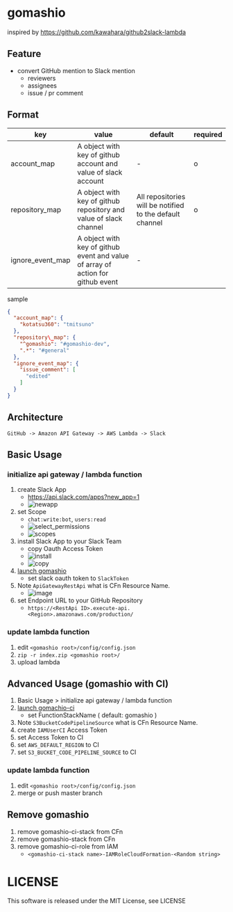 # gomashio

inspired by https://github.com/kawahara/github2slack-lambda

## Feature
* convert GitHub mention to Slack mention
    * reviewers
    * assignees
    * issue / pr comment

## Format

| key | value | default | required |
| --- | --- | --- | --- |
| account\_map | A object with key of github account  and value of slack account | - | o |
| repository\_map | A object with key of github repository and value of slack channel| All repositories will be notified to the default channel | o |
| ignore\_event\_map | A object with key of github event and value of array of action for github event| - |

sample

```json
{
  "account_map": {
    "kotatsu360": "tmitsuno"
  },
  "repository\_map": {
    "^gomashio": "#gomashio-dev",
    ".*": "#general"
  },
  "ignore_event_map": {
    "issue_comment": [
      "edited"
    ]
  }
}
```

## Architecture
```
GitHub -> Amazon API Gateway -> AWS Lambda -> Slack
```

## Basic Usage
### initialize api gateway / lambda function
1. create Slack App
    * https://api.slack.com/apps?new_app=1
    * ![newapp](https://user-images.githubusercontent.com/10104981/38778613-2db863e4-40f7-11e8-9219-da52eb43ec91.png)
1. set Scope
    * `chat:write:bot`, `users:read`
    * ![select_permissions](https://user-images.githubusercontent.com/10104981/38778612-2d9513ee-40f7-11e8-98c1-a3d5b4be5c68.png)
    * ![scopes](https://user-images.githubusercontent.com/10104981/38778615-2e02de4c-40f7-11e8-9d64-d192e448fd9e.png)
1. install Slack App to your Slack Team
    * copy Oauth Access Token
    * ![install](https://user-images.githubusercontent.com/10104981/38778614-2ddc9624-40f7-11e8-8dda-2cba62f59302.png)
    * ![copy](https://user-images.githubusercontent.com/10104981/38778616-2e26aa84-40f7-11e8-938f-3e70890fafdb.png)
1. <a href="https://console.aws.amazon.com/cloudformation/home?region=us-east-1#/stacks/new?stackName=gomashio&templateURL=https://raw.githubusercontent.com/kotatsu360/gomashio/master/cfn/gomashio.yml">launch gomashio</a>
    * set slack oauth token to `SlackToken`
1. Note `ApiGatewayRestApi` what is CFn Resource Name.
    * ![image](https://user-images.githubusercontent.com/10104981/35285111-de96af1a-009f-11e8-95a9-1f065f89b9a3.png)
1. set Endpoint URL to your GitHub Repository
    * `https://<RestApi ID>.execute-api.<Region>.amazonaws.com/production/`

### update lambda function
1. edit `<gomashio root>/config/config.json`
1. `zip -r index.zip <gomashio root>/`
2. upload lambda

## Advanced Usage (gomashio with CI)
1. Basic Usage > initialize api gateway / lambda function
2. <a href="https://console.aws.amazon.com/cloudformation/home?region=us-east-1#/stacks/new?stackName=gomashio&templateURL=https://raw.githubusercontent.com/kotatsu360/gomashio/master/cfn/ci.yml">launch gomachio-ci</a>
    * set FunctionStackName ( default: gomashio )
3. Note `S3BucketCodePipelineSource` what is CFn Resource Name.
4. create `IAMUserCI` Access Token
4. set Access Token to CI
4. set `AWS_DEFAULT_REGION` to CI
5. set `S3_BUCKET_CODE_PIPELINE_SOURCE` to CI

### update lambda function
1. edit `<gomashio root>/config/config.json`
1. merge or push master branch

## Remove gomashio
1. remove gomashio-ci-stack from CFn
1. remove gomashio-stack from CFn
1. remove gomashio-ci-role from IAM
   * `<gomashio-ci-stack name>-IAMRoleCloudFormation-<Random string>`

# LICENSE
This software is released under the MIT License, see LICENSE


